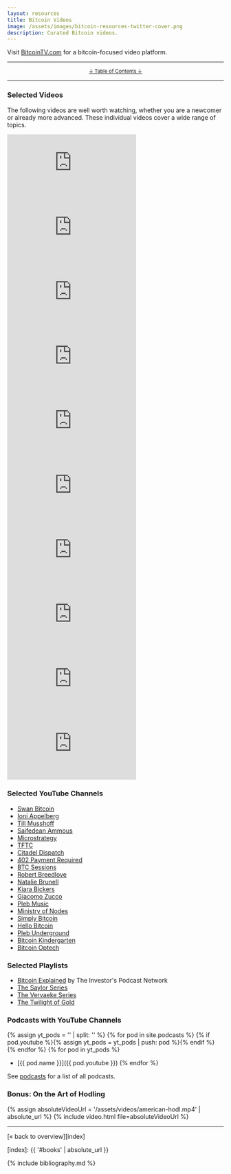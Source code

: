 ```yaml
---
layout: resources
title: Bitcoin Videos
image: /assets/images/bitcoin-resources-twitter-cover.png
description: Curated Bitcoin videos.
---
```


Visit [BitcoinTV.com](https://bitcointv.com/) for a bitcoin-focused video platform.

---

<center>
  <p><small><a href="#toc">↓ Table of Contents ↓</a></small></p>
</center>

---

### Selected Videos

The following videos are well worth watching, whether you are a newcomer or
already more advanced. These individual videos cover a wide range of topics.

<div class="flex-vid">
  <iframe src="https://www.youtube-nocookie.com/embed/xLYYh4aPXAM" frameborder="0" allow="accelerometer; autoplay; clipboard-write; encrypted-media; gyroscope; picture-in-picture" allowfullscreen></iframe>
</div>

<div class="flex-vid">
  <iframe src="https://www.youtube-nocookie.com/embed/IAFKJVLNVQA" frameborder="0" allow="accelerometer; autoplay; clipboard-write; encrypted-media; gyroscope; picture-in-picture" allowfullscreen></iframe>
</div>

<div class="flex-vid">
  <iframe src="https://www.youtube-nocookie.com/embed/hBVXNpkdPBU" frameborder="0" allow="accelerometer; autoplay; clipboard-write; encrypted-media; gyroscope; picture-in-picture" allowfullscreen></iframe>
</div>

<div class="flex-vid">
  <iframe src="https://www.youtube-nocookie.com/embed/NoobUKNttmw" frameborder="0" allow="accelerometer; autoplay; clipboard-write; encrypted-media; gyroscope; picture-in-picture" allowfullscreen></iframe>
</div>

<div class="flex-vid">
  <iframe src="https://www.youtube-nocookie.com/embed/lkZLm_0ynXQ" frameborder="0" allow="accelerometer; autoplay; clipboard-write; encrypted-media; gyroscope; picture-in-picture" allowfullscreen></iframe>
</div>

<div class="flex-vid">
  <iframe src="https://www.youtube-nocookie.com/embed/uTgDQ56Su38" frameborder="0" allow="accelerometer; autoplay; clipboard-write; encrypted-media; gyroscope; picture-in-picture" allowfullscreen></iframe>
</div>

<div class="flex-vid">
  <iframe src="https://www.youtube-nocookie.com/embed/nvtGQ-7O1Tw" frameborder="0" allow="accelerometer; autoplay; clipboard-write; encrypted-media; gyroscope; picture-in-picture" allowfullscreen></iframe>
</div>

<div class="flex-vid">
  <iframe src="https://www.youtube-nocookie.com/embed/9vM0oIEhMag" frameborder="0" allow="accelerometer; autoplay; clipboard-write; encrypted-media; gyroscope; picture-in-picture" allowfullscreen></iframe>
</div>

<div class="flex-vid">
  <iframe src="https://www.youtube-nocookie.com/embed/iVym9wtopqs" frameborder="0" allow="accelerometer; autoplay; clipboard-write; encrypted-media; gyroscope; picture-in-picture" allowfullscreen></iframe>
</div>

<div class="flex-vid">
  <iframe src="https://www.youtube-nocookie.com/embed/7vl_ziH6OJo" frameborder="0" allow="accelerometer; autoplay; clipboard-write; encrypted-media; gyroscope; picture-in-picture" allowfullscreen></iframe>
</div>

### Selected YouTube Channels

- [Swan Bitcoin](https://www.youtube.com/channel/UCl4takhOQtiyprismCPsa2Q)
- [Ioni Appelberg](https://www.youtube.com/user/waem)
- [Till Musshoff](https://www.youtube.com/c/TillMusshoff)
- [Saifedean Ammous](https://www.youtube.com/c/SaifedeanVideos)
- [Microstrategy](https://www.youtube.com/c/microstrategy)
- [TFTC](https://www.youtube.com/c/TFTC21)
- [Citadel Dispatch](https://www.youtube.com/channel/UCoA72saVAuQ8hYCnBO0Lymw)
- [402 Payment Required](https://www.youtube.com/c/402PaymentRequired)
- [BTC Sessions](https://www.youtube.com/c/BTCSessions)
- [Robert Breedlove](https://www.youtube.com/c/RobertBreedlove22)
- [Natalie Brunell](https://www.youtube.com/c/nataliebrunellpodcasts)
- [Kiara Bickers](https://www.youtube.com/channel/UCEjLeFAlTxymys0Ov3zbmbg)
- [Giacomo Zucco](https://www.youtube.com/channel/UCYAZrTL0h0EaGahEPn6qxAg)
- [Pleb Music](https://www.youtube.com/channel/UC32zG7alhxoCmHxId9uBl-g)
- [Ministry of Nodes](https://www.youtube.com/c/MinistryofNodes)
- [Simply Bitcoin](https://www.youtube.com/c/SimplyBitcoin)
- [Hello Bitcoin](https://www.youtube.com/channel/UCL_zH0Q088KNHFDkd5FLadw)
- [Pleb Underground](https://www.youtube.com/channel/UCVfMv5xEfrafk1rSthJ0t9g)
- [Bitcoin Kindergarten](https://www.youtube.com/c/BitcoinKindergarten)
- [Bitcoin Optech](https://www.youtube.com/channel/UCUyjLD_zRr4F8nKaCtZHXUg)

### Selected Playlists

- [Bitcoin Explained](https://www.youtube.com/playlist?list=PL_xlkwLDH1F-J-THOZfn9SzSgBs2uGYIn) by The Investor's Podcast Network
- [The Saylor Series](https://www.youtube.com/playlist?list=PL2jAZ0x9H0bQFY6wIbQfnrnIlqMcSHd6X)
- [The Vervaeke Series](https://www.youtube.com/playlist?list=PL2jAZ0x9H0bTK1nFYSZhRGq18SGkW8kgG)
- [The Twilight of Gold](https://www.youtube.com/playlist?list=PL2jAZ0x9H0bR3eCyc-lBmv8u6s88csYEW)

### Podcasts with YouTube Channels

{% assign yt_pods = '' | split: '' %}
{% for pod in site.podcasts %}
{% if pod.youtube %}{% assign yt_pods = yt_pods | push: pod %}{% endif %}
{% endfor %}
{% for pod in yt_pods %}
- [{{ pod.name }}]({{ pod.youtube }})
{% endfor %}

See [podcasts](/podcasts) for a list of all podcasts.

### Bonus: On the Art of Hodling

{% assign absoluteVideoUrl = '/assets/videos/american-hodl.mp4' | absolute_url %}
{% include video.html file=absoluteVideoUrl %}


---

[« back to overview][index]

[index]: {{ '#books' | absolute_url }}

{% include bibliography.md %}
